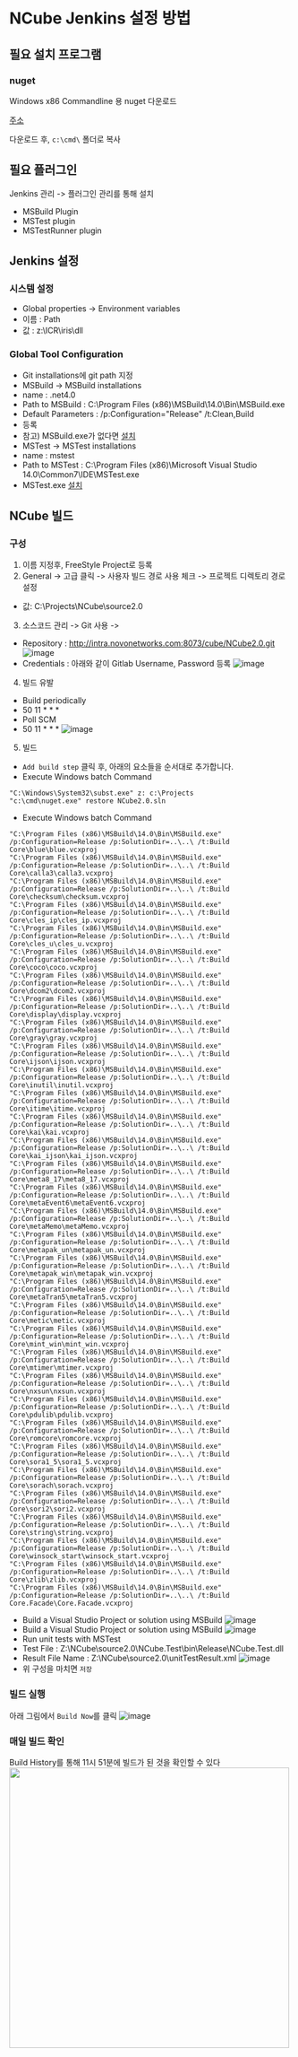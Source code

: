 # NCube Jenkins 설정 방법

## 필요 설치 프로그램
### nuget

Windows x86 Commandline 용 nuget 다운로드

[주소](https://dist.nuget.org/index.html)

다운로드 후, `c:\cmd\` 폴더로 복사

## 필요 플러그인
Jenkins 관리 -> 플러그인 관리를 통해 설치
 - MSBuild Plugin
 - MSTest plugin
 - MSTestRunner plugin

## Jenkins 설정

### 시스템 설정
- Global properties -> Environment variables
 - 이름 : Path
 - 값 : z:\ICR\iris\dll

### Global Tool Configuration
- Git installations에 git path 지정
- MSBuild -> MSBuild installations
 - name : .net4.0
 - Path to MSBuild : C:\Program Files (x86)\MSBuild\14.0\Bin\MSBuild.exe
 - Default Parameters : /p:Configuration="Release" /t:Clean,Build
 - 등록
 - 참고) MSBuild.exe가 없다면 [설치](https://www.microsoft.com/en-us/download/details.aspx?id=48159)
- MSTest -> MSTest installations
 - name : mstest
 - Path to MSTest : C:\Program Files (x86)\Microsoft Visual Studio 14.0\Common7\IDE\MSTest.exe
 - MSTest.exe [설치](https://www.microsoft.com/en-us/download/details.aspx?id=48152)

## NCube 빌드 

### 구성

1. 이름 지정후, FreeStyle Project로 등록
2. General -> 고급 클릭 -> 사용자 빌드 경로 사용 체크 -> 프로젝트 디렉토리 경로 설정
 - 값: C:\Projects\NCube\source2.0
3. 소스코드 관리 -> Git 사용 -> 
 - Repository : http://intra.novonetworks.com:8073/cube/NCube2.0.git
![image](uploads/jenkins-1.png)
 - Credentials : 아래와 같이 Gitlab Username, Password 등록
![image](uploads/jenkins-2.png)
4. 빌드 유발
 - Build periodically
 - 50 11 * * *
 - Poll SCM
 - 50 11 * * *
![image](uploads/jenkins-3.png)
5. 빌드

<ul>
  <li>
  <code>Add build step</code> 클릭 후, 아래의 요소들을 순서대로 추가합니다.
  </li>
  <li>
  Execute Windows batch Command
  </li>
</ul>
 
```
"C:\Windows\System32\subst.exe" z: c:\Projects
"c:\cmd\nuget.exe" restore NCube2.0.sln
```

- Execute Windows batch Command
```
"C:\Program Files (x86)\MSBuild\14.0\Bin\MSBuild.exe" /p:Configuration=Release /p:SolutionDir=..\..\ /t:Build  Core\blue\blue.vcxproj
"C:\Program Files (x86)\MSBuild\14.0\Bin\MSBuild.exe" /p:Configuration=Release /p:SolutionDir=..\..\ /t:Build  Core\calla3\calla3.vcxproj
"C:\Program Files (x86)\MSBuild\14.0\Bin\MSBuild.exe" /p:Configuration=Release /p:SolutionDir=..\..\ /t:Build  Core\checksum\checksum.vcxproj
"C:\Program Files (x86)\MSBuild\14.0\Bin\MSBuild.exe" /p:Configuration=Release /p:SolutionDir=..\..\ /t:Build  Core\cles_ip\cles_ip.vcxproj
"C:\Program Files (x86)\MSBuild\14.0\Bin\MSBuild.exe" /p:Configuration=Release /p:SolutionDir=..\..\ /t:Build  Core\cles_u\cles_u.vcxproj
"C:\Program Files (x86)\MSBuild\14.0\Bin\MSBuild.exe" /p:Configuration=Release /p:SolutionDir=..\..\ /t:Build  Core\coco\coco.vcxproj
"C:\Program Files (x86)\MSBuild\14.0\Bin\MSBuild.exe" /p:Configuration=Release /p:SolutionDir=..\..\ /t:Build  Core\dcom2\dcom2.vcxproj
"C:\Program Files (x86)\MSBuild\14.0\Bin\MSBuild.exe" /p:Configuration=Release /p:SolutionDir=..\..\ /t:Build  Core\display\display.vcxproj
"C:\Program Files (x86)\MSBuild\14.0\Bin\MSBuild.exe" /p:Configuration=Release /p:SolutionDir=..\..\ /t:Build  Core\gray\gray.vcxproj
"C:\Program Files (x86)\MSBuild\14.0\Bin\MSBuild.exe" /p:Configuration=Release /p:SolutionDir=..\..\ /t:Build  Core\ijson\ijson.vcxproj
"C:\Program Files (x86)\MSBuild\14.0\Bin\MSBuild.exe" /p:Configuration=Release /p:SolutionDir=..\..\ /t:Build  Core\inutil\inutil.vcxproj
"C:\Program Files (x86)\MSBuild\14.0\Bin\MSBuild.exe" /p:Configuration=Release /p:SolutionDir=..\..\ /t:Build  Core\itime\itime.vcxproj
"C:\Program Files (x86)\MSBuild\14.0\Bin\MSBuild.exe" /p:Configuration=Release /p:SolutionDir=..\..\ /t:Build  Core\kai\kai.vcxproj
"C:\Program Files (x86)\MSBuild\14.0\Bin\MSBuild.exe" /p:Configuration=Release /p:SolutionDir=..\..\ /t:Build  Core\kai_ijson\kai_ijson.vcxproj
"C:\Program Files (x86)\MSBuild\14.0\Bin\MSBuild.exe" /p:Configuration=Release /p:SolutionDir=..\..\ /t:Build  Core\meta8_17\meta8_17.vcxproj
"C:\Program Files (x86)\MSBuild\14.0\Bin\MSBuild.exe" /p:Configuration=Release /p:SolutionDir=..\..\ /t:Build  Core\metaEvent6\metaEvent6.vcxproj
"C:\Program Files (x86)\MSBuild\14.0\Bin\MSBuild.exe" /p:Configuration=Release /p:SolutionDir=..\..\ /t:Build  Core\metaMemo\metaMemo.vcxproj
"C:\Program Files (x86)\MSBuild\14.0\Bin\MSBuild.exe" /p:Configuration=Release /p:SolutionDir=..\..\ /t:Build  Core\metapak_un\metapak_un.vcxproj
"C:\Program Files (x86)\MSBuild\14.0\Bin\MSBuild.exe" /p:Configuration=Release /p:SolutionDir=..\..\ /t:Build  Core\metapak_win\metapak_win.vcxproj
"C:\Program Files (x86)\MSBuild\14.0\Bin\MSBuild.exe" /p:Configuration=Release /p:SolutionDir=..\..\ /t:Build  Core\metaTran5\metaTran5.vcxproj
"C:\Program Files (x86)\MSBuild\14.0\Bin\MSBuild.exe" /p:Configuration=Release /p:SolutionDir=..\..\ /t:Build  Core\metic\metic.vcxproj
"C:\Program Files (x86)\MSBuild\14.0\Bin\MSBuild.exe" /p:Configuration=Release /p:SolutionDir=..\..\ /t:Build  Core\mint_win\mint_win.vcxproj
"C:\Program Files (x86)\MSBuild\14.0\Bin\MSBuild.exe" /p:Configuration=Release /p:SolutionDir=..\..\ /t:Build  Core\mtimer\mtimer.vcxproj
"C:\Program Files (x86)\MSBuild\14.0\Bin\MSBuild.exe" /p:Configuration=Release /p:SolutionDir=..\..\ /t:Build  Core\nxsun\nxsun.vcxproj
"C:\Program Files (x86)\MSBuild\14.0\Bin\MSBuild.exe" /p:Configuration=Release /p:SolutionDir=..\..\ /t:Build  Core\pdulib\pdulib.vcxproj
"C:\Program Files (x86)\MSBuild\14.0\Bin\MSBuild.exe" /p:Configuration=Release /p:SolutionDir=..\..\ /t:Build  Core\romcore\romcore.vcxproj
"C:\Program Files (x86)\MSBuild\14.0\Bin\MSBuild.exe" /p:Configuration=Release /p:SolutionDir=..\..\ /t:Build  Core\sora1_5\sora1_5.vcxproj
"C:\Program Files (x86)\MSBuild\14.0\Bin\MSBuild.exe" /p:Configuration=Release /p:SolutionDir=..\..\ /t:Build  Core\sorach\sorach.vcxproj
"C:\Program Files (x86)\MSBuild\14.0\Bin\MSBuild.exe" /p:Configuration=Release /p:SolutionDir=..\..\ /t:Build  Core\sori2\sori2.vcxproj
"C:\Program Files (x86)\MSBuild\14.0\Bin\MSBuild.exe" /p:Configuration=Release /p:SolutionDir=..\..\ /t:Build  Core\string\string.vcxproj
"C:\Program Files (x86)\MSBuild\14.0\Bin\MSBuild.exe" /p:Configuration=Release /p:SolutionDir=..\..\ /t:Build  Core\winsock_start\winsock_start.vcxproj
"C:\Program Files (x86)\MSBuild\14.0\Bin\MSBuild.exe" /p:Configuration=Release /p:SolutionDir=..\..\ /t:Build  Core\zlib\zlib.vcxproj
"C:\Program Files (x86)\MSBuild\14.0\Bin\MSBuild.exe" /p:Configuration=Release /p:SolutionDir=..\..\ /t:Build  Core.Facade\Core.Facade.vcxproj
```
 - Build a Visual Studio Project or solution using MSBuild
![image](uploads/jenkins-4.png)
 - Build a Visual Studio Project or solution using MSBuild
![image](uploads/jenkins-5.png)
 - Run unit tests with MSTest
  - Test File : Z:\NCube\source2.0\NCube.Test\bin\Release\NCube.Test.dll
  - Result File Name : Z:\NCube\source2.0\unitTestResult.xml
![image](uploads/jenkins-6.png)
 - 위 구성을 마치면 `저장`

### 빌드 실행
아래 그림에서 `Build Now`를 클릭
![image](uploads/jenkins-7.png)


### 매일 빌드 확인
Build History를 통해 11시 51분에 빌드가 된 것을 확인할 수 있다
<br/>
<img src="uploads/jenkins-8.png" width="500"/>
